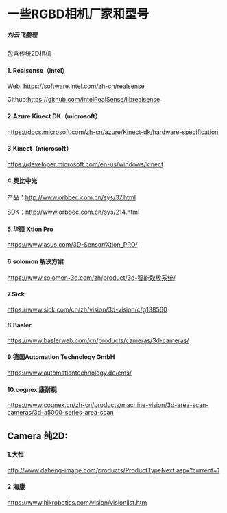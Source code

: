 # 一些RGBD相机厂家和型号

#####  刘云飞整理

包含传统2D相机



#### 1. Realsense（intel）

Web: https://software.intel.com/zh-cn/realsense

Github:https://github.com/IntelRealSense/librealsense

#### 2.Azure Kinect DK（microsoft）

https://docs.microsoft.com/zh-cn/azure/Kinect-dk/hardware-specification

#### 3.Kinect（microsoft）

https://developer.microsoft.com/en-us/windows/kinect

#### 4.奥比中光

产品：http://www.orbbec.com.cn/sys/37.html

SDK：http://www.orbbec.com.cn/sys/214.html

#### 5.华硕 Xtion Pro

https://www.asus.com/3D-Sensor/Xtion_PRO/

#### 6.solomon 解决方案

https://www.solomon-3d.com/zh/product/3d-智能取放系统/

#### 7.Sick 

https://www.sick.com/cn/zh/vision/3d-vision/c/g138560

#### 8.Basler

https://www.baslerweb.com/cn/products/cameras/3d-cameras/

#### 9.德国Automation Technology GmbH

https://www.automationtechnology.de/cms/

#### 10.cognex  康耐视

https://www.cognex.cn/zh-cn/products/machine-vision/3d-area-scan-cameras/3d-a5000-series-area-scan







## Camera 纯2D:

#### 1.大恒

http://www.daheng-image.com/products/ProductTypeNext.aspx?current=1

#### 2.海康

https://www.hikrobotics.com/vision/visionlist.htm





